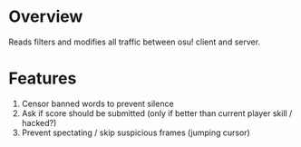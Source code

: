 # Overview
Reads filters and modifies all traffic between osu! client and server.

# Features
1. Censor banned words to prevent silence
1. Ask if score should be submitted (only if better than current player skill / hacked?)
1. Prevent spectating / skip suspicious frames (jumping cursor)
